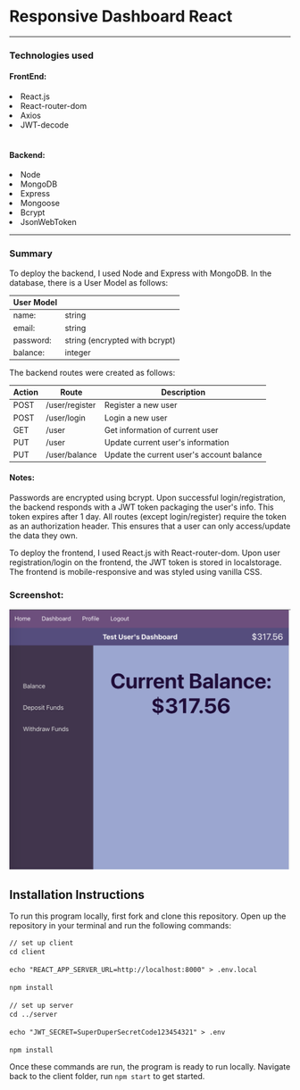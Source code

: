 # Responsive Dashboard React

<hr>

### Technologies used

#### FrontEnd:

<li>React.js</li>
<li>React-router-dom</li>
<li>Axios</li>
<li>JWT-decode</li>
<br>

#### Backend:

<li>Node</li>
<li>MongoDB</li>
<li>Express</li>
<li>Mongoose</li>
<li>Bcrypt</li>
<li>JsonWebToken</li>

<hr>

### Summary

To deploy the backend, I used Node and Express with MongoDB. In the database, there is a User Model as follows:

| User Model |                                |
| ---------- | ------------------------------ |
| name:      | string                         |
| email:     | string                         |
| password:  | string (encrypted with bcrypt) |
| balance:   | integer                        |

The backend routes were created as follows:

| Action | Route          | Description                               |
| ------ | -------------- | ----------------------------------------- |
| POST   | /user/register | Register a new user                       |
| POST   | /user/login    | Login a new user                          |
| GET    | /user          | Get information of current user           |
| PUT    | /user          | Update current user's information         |
| PUT    | /user/balance  | Update the current user's account balance |

#### Notes:

Passwords are encrypted using bcrypt. Upon successful login/registration, the backend responds with a JWT token packaging the user's info. This token expires after 1 day. All routes (except login/register) require the token as an authorization header. This ensures that a user can only access/update the data they own.

To deploy the frontend, I used React.js with React-router-dom. Upon user registration/login on the frontend, the JWT token is stored in localstorage. The frontend is mobile-responsive and was styled using vanilla CSS.

### Screenshot:

<img src="./DashboardScreenshot.png"/>

## Installation Instructions

To run this program locally, first fork and clone this repository. Open up the repository in your terminal and run the following commands:

```
// set up client
cd client

echo "REACT_APP_SERVER_URL=http://localhost:8000" > .env.local

npm install

// set up server
cd ../server

echo "JWT_SECRET=SuperDuperSecretCode123454321" > .env

npm install
```

Once these commands are run, the program is ready to run locally. Navigate back to the client folder, run `npm start` to get started.
